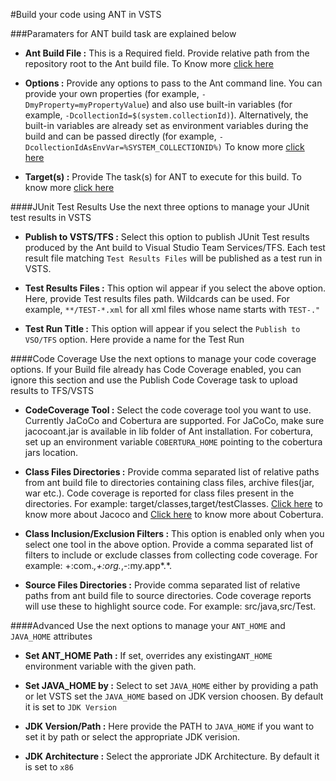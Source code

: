 #Build your code using ANT in VSTS

###Paramaters for ANT build task are explained below

- **Ant Build File :** This is a Required field. Provide relative path from the repository root to the Ant build file. To Know more [click here](http://ant.apache.org/manual/using.html#buildfile)

- **Options :** Provide any options to pass to the Ant command line. You can provide your own properties (for example, `-DmyProperty=myPropertyValue`) and also use built-in variables (for example, `-DcollectionId=$(system.collectionId)`). Alternatively, the built-in variables are already set as environment variables during the build and can be passed directly (for example, `-DcollectionIdAsEnvVar=%SYSTEM_COLLECTIONID%)` To know more [click here](http://ant.apache.org/manual/running.html#options)

- **Target(s) :** Provide The task(s) for ANT to execute for this build. To know more [click here](http://ant.apache.org/manual/targets.html#targets)

####JUnit Test Results
Use the next three options to manage your JUnit test results in VSTS

- **Publish to VSTS/TFS :** Select this option to publish JUnit Test results produced by the Ant build to Visual Studio Team Services/TFS. Each test result file matching `Test Results Files` will be published as a test run in VSTS.

- **Test Results Files :** This option wil appear if you select the above option. Here, provide Test results files path. Wildcards can be used. For example, `**/TEST-*.xml` for all xml files whose name starts with `TEST-."`

- **Test Run Title :** This option will appear if you select the `Publish to VSO/TFS` option. Here provide a name for the Test Run

####Code Coverage
Use the next options to manage your code coverage options. If your Build file already has Code Coverage enabled, you can ignore this section and use the Publish Code Coverage task to upload results to TFS/VSTS

- **CodeCoverage Tool :** Select the code coverage tool you want to use. Currently JaCoCo and Cobertura are supported. For JaCoCo, make sure jacocoant.jar is available in lib folder of Ant installation. For cobertura, set up an environment variable `COBERTURA_HOME` pointing to the cobertura jars location.

- **Class Files Directories :** Provide comma separated list of relative paths from ant build file to directories containing class files, archive files(jar, war etc.). Code coverage is reported for class files present in the directories. For example: target/classes,target/testClasses.  [Click here](http://www.eclemma.org/jacoco/trunk/doc/ant.html) to know more about Jacoco and [Click here](https://github.com/cobertura/cobertura/wiki/Ant-Task-Reference) to know more about Cobertura.

- **Class Inclusion/Exclusion Filters :** This option is enabled only when you select one tool in the above option. Provide a 
comma separated list of filters to include or exclude classes from collecting code coverage. For example: +:com.*,+:org.*,-:my.app*.*.

- **Source Files Directories :** Provide comma separated list of relative paths from ant build file to source directories. Code coverage reports will use these to highlight source code. For example: src/java,src/Test.

####Advanced
Use the next options to manage your `ANT_HOME` and `JAVA_HOME` attributes

- **Set ANT_HOME Path :** If set, overrides any existing`ANT_HOME` environment variable with the given path.

- **Set JAVA_HOME by :** Select to set `JAVA_HOME` either by providing a path or let VSTS set the `JAVA_HOME` based on JDK version choosen. By default it is set to `JDK Version`

- **JDK Version/Path :** Here provide the PATH to `JAVA_HOME` if you want to set it by path or select the appropriate JDK verision.

- **JDK Architecture :** Select the approriate JDK Architecture. By default it is set to `x86`

